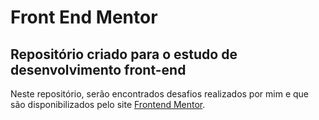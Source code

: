 # Front End Mentor

## Repositório criado para o estudo de desenvolvimento front-end

Neste repositório, serão encontrados desafios realizados por mim e que são disponibilizados pelo site [Frontend Mentor](frontendmentor.io/challenges).
